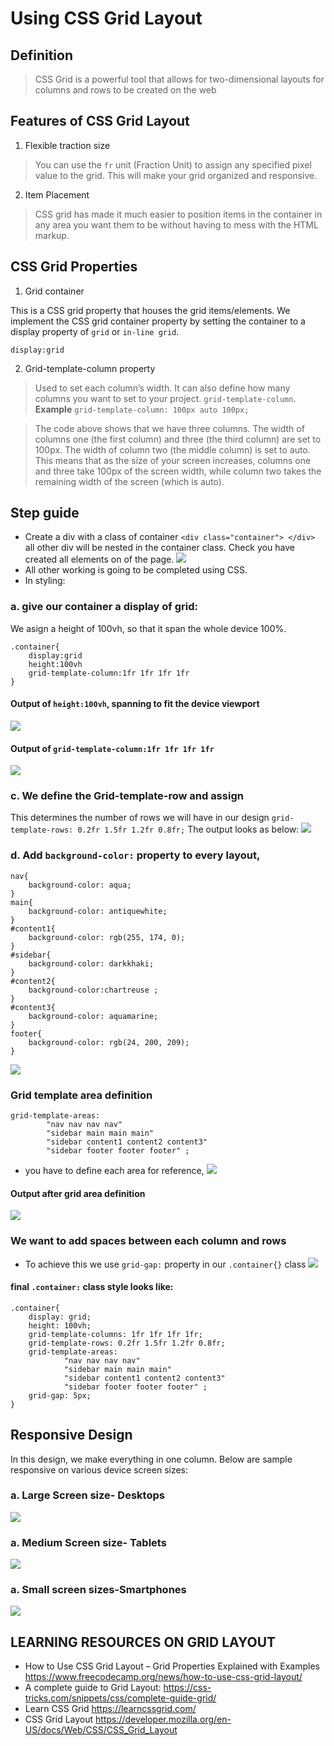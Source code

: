 # Using CSS Grid Layout
## Definition
> CSS Grid is a powerful tool that allows for two-dimensional layouts for columns and rows to be created on the web

## Features of CSS Grid Layout
1. Flexible traction size
>You can use the `fr` unit (Fraction Unit) to assign any specified pixel value to the grid. This will make your grid organized and responsive.

2. Item Placement
>CSS grid has made it much easier to position items in the container in any area you want them to be without having to mess with the HTML markup.

## CSS Grid Properties
1. Grid container

This is a CSS grid property that houses the grid items/elements. We implement the CSS grid container property by setting the container to a display property of `grid` or `in-line grid`.
```
display:grid
```
2. Grid-template-column property
>Used to set each column’s width. It can also define how many columns you want to set to your project.
`grid-template-column`. <br>
<b>Example</b>
`grid-template-column: 100px auto 100px;`

>The code above shows that we have three columns. The width of columns one (the first column) and three (the third column) are set to 100px. The width of column two (the middle column) is set to auto.
>This means that as the size of your screen increases, columns one and three take 100px of the screen width, while column two takes the remaining width of the screen (which is auto).

## Step guide
- Create a div with a class of container
`<div class="container"> </div>` all other div will be nested in the container class.
Check you have created all elements on of the page. 
![](images/our-design-layout.png)
- All other working is going to be completed using CSS.
- In styling:
### a. give our container a display of grid:
We asign a height of 100vh, so that it span the whole device 100%.

    .container{
        display:grid
        height:100vh
        grid-template-column:1fr 1fr 1fr 1fr
    }

#### Output of `height:100vh`, spanning to fit the device viewport
![](images/height-of-100vh.png)

#### Output of `grid-template-column:1fr 1fr 1fr 1fr`
![](images/grid-template-column.png)

### c. We define the Grid-template-row and assign
This determines the number of rows we will have in our design
`grid-template-rows: 0.2fr 1.5fr 1.2fr 0.8fr;`
The output looks as below:
![](images/grid-template-rows.png)

### d. Add  `background-color:` property to every layout, 
```
nav{
    background-color: aqua;
}
main{
    background-color: antiquewhite;
}
#content1{
    background-color: rgb(255, 174, 0);
}
#sidebar{
    background-color: darkkhaki;
}
#content2{
    background-color:chartreuse ;
}
#content3{
    background-color: aquamarine;
}
footer{
    background-color: rgb(24, 200, 209);
}
```
![](images/after-adding-bg.png)

### Grid template area definition
```
grid-template-areas: 
        "nav nav nav nav"
        "sidebar main main main"
        "sidebar content1 content2 content3"
        "sidebar footer footer footer" ;

```
- you have to define each area for reference, 
![](images/grid-template-area-reference.png)
#### Output after grid area definition
![](images/output-grid-tempate-area.png)

### We want to add spaces between each column and rows
- To achieve this we use `grid-gap:` property in our `.container{}` class
![](images/greid-gap-property.png)

#### final `.container:` class style looks like:
```
.container{
    display: grid;
    height: 100vh;
    grid-template-columns: 1fr 1fr 1fr 1fr;
    grid-template-rows: 0.2fr 1.5fr 1.2fr 0.8fr;
    grid-template-areas: 
            "nav nav nav nav"
            "sidebar main main main"
            "sidebar content1 content2 content3"
            "sidebar footer footer footer" ;
    grid-gap: 5px;
}
```

## Responsive Design
In this design, we make everything in one column. Below are sample responsive on various device screen sizes:
### a. Large Screen size- Desktops
![](images/responsive/larg-screen.png)
### a. Medium Screen size- Tablets
![](images/responsive/medium-screen-size.png)
### a. Small screen sizes-Smartphones
![](images/responsive/small-screen-design.png)

## LEARNING RESOURCES ON GRID LAYOUT
- How to Use CSS Grid Layout – Grid Properties Explained with Examples <a href="https://www.freecodecamp.org/news/how-to-use-css-grid-layout/" target="_blank">https://www.freecodecamp.org/news/how-to-use-css-grid-layout/</a>
- A complete guide to Grid Layout: <a href="https://css-tricks.com/snippets/css/complete-guide-grid/" target="_blank">https://css-tricks.com/snippets/css/complete-guide-grid/ </a>
- Learn CSS Grid <a href="https://learncssgrid.com/" target="_blank">https://learncssgrid.com/</a>
- CSS Grid Layout <a href="https://developer.mozilla.org/en-US/docs/Web/CSS/CSS_Grid_Layout" target="_blank">https://developer.mozilla.org/en-US/docs/Web/CSS/CSS_Grid_Layout</a>